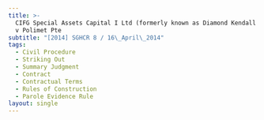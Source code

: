 ```yaml
---
title: >-
  CIFG Special Assets Capital I Ltd (formerly known as Diamond Kendall Limited)
  v Polimet Pte
subtitle: "[2014] SGHCR 8 / 16\_April\_2014"
tags:
  - Civil Procedure
  - Striking Out
  - Summary Judgment
  - Contract
  - Contractual Terms
  - Rules of Construction
  - Parole Evidence Rule
layout: single
---
```


